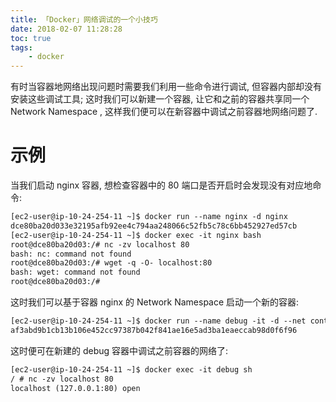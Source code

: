 ```yaml
---
title: 「Docker」网络调试的一个小技巧
date: 2018-02-07 11:28:28
toc: true
tags:
    - docker
---
```


有时当容器地网络出现问题时需要我们利用一些命令进行调试, 但容器内部却没有安装这些调试工具;
这时我们可以新建一个容器, 让它和之前的容器共享同一个 Network Namespace , 这样我们便可以在新容器中调试之前容器地网络问题了.

<!--more-->

# 示例

当我们启动 nginx 容器, 想检查容器中的 80 端口是否开启时会发现没有对应地命令:

```txt
[ec2-user@ip-10-24-254-11 ~]$ docker run --name nginx -d nginx
dce80ba20d033e32195afb92ee4c794aa248066c52fb5c78c6bb452927ed57cb
[ec2-user@ip-10-24-254-11 ~]$ docker exec -it nginx bash
root@dce80ba20d03:/# nc -zv localhost 80
bash: nc: command not found
root@dce80ba20d03:/# wget -q -O- localhost:80
bash: wget: command not found
root@dce80ba20d03:/#
```

这时我们可以基于容器 nginx 的 Network Namespace 启动一个新的容器:

```txt
[ec2-user@ip-10-24-254-11 ~]$ docker run --name debug -it -d --net container:nginx busybox
af3abd9b1cb13b106e452cc97387b042f841ae16e5ad3ba1eaeccab98d0f6f96
```

这时便可在新建的 debug 容器中调试之前容器的网络了:

```txt
[ec2-user@ip-10-24-254-11 ~]$ docker exec -it debug sh
/ # nc -zv localhost 80
localhost (127.0.0.1:80) open
```
